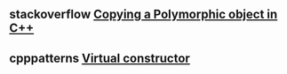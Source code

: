 ## stackoverflow [Copying a Polymorphic object in C++](https://stackoverflow.com/questions/5148706/copying-a-polymorphic-object-in-c)

## cpppatterns [Virtual constructor](https://cpppatterns.com/patterns/virtual-constructor.html)
